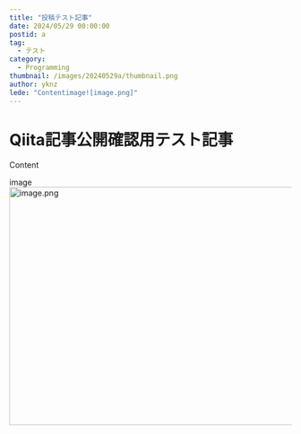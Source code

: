 ```yaml
---
title: "投稿テスト記事"
date: 2024/05/29 00:00:00
postid: a
tag:
  - テスト
category:
  - Programming
thumbnail: /images/20240529a/thumbnail.png
author: yknz
lede: "Contentimage![image.png]"
---
```

# Qiita記事公開確認用テスト記事

Content

image
<img src="/images/20240529a/image.png" alt="image.png" width="699" height="425" loading="lazy">

